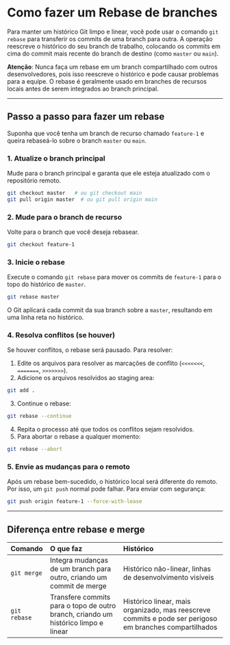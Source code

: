 # Como fazer um Rebase de branches

Para manter um histórico Git limpo e linear, você pode usar o comando `git rebase` para transferir os commits de uma branch para outra. A operação reescreve o histórico do seu branch de trabalho, colocando os commits em cima do commit mais recente do branch de destino (como `master` ou `main`).

**Atenção**: Nunca faça um rebase em um branch compartilhado com outros desenvolvedores, pois isso reescreve o histórico e pode causar problemas para a equipe. O rebase é geralmente usado em branches de recursos locais antes de serem integrados ao branch principal.

---

## Passo a passo para fazer um rebase

Suponha que você tenha um branch de recurso chamado `feature-1` e queira rebaseá-lo sobre o branch `master` ou `main`.

### 1. Atualize o branch principal

Mude para o branch principal e garanta que ele esteja atualizado com o repositório remoto.

```sh
git checkout master   # ou git checkout main
git pull origin master  # ou git pull origin main
````

### 2. Mude para o branch de recurso

Volte para o branch que você deseja rebasear.

```sh
git checkout feature-1
```

### 3. Inicie o rebase

Execute o comando `git rebase` para mover os commits de `feature-1` para o topo do histórico de `master`.

```sh
git rebase master
```

O Git aplicará cada commit da sua branch sobre a `master`, resultando em uma linha reta no histórico.

### 4. Resolva conflitos (se houver)

Se houver conflitos, o rebase será pausado. Para resolver:

1. Edite os arquivos para resolver as marcações de conflito (`<<<<<<<`, `=======`, `>>>>>>>`).
2. Adicione os arquivos resolvidos ao staging area:

```sh
git add .
```

3. Continue o rebase:

```sh
git rebase --continue
```

4. Repita o processo até que todos os conflitos sejam resolvidos.
5. Para abortar o rebase a qualquer momento:

```sh
git rebase --abort
```

### 5. Envie as mudanças para o remoto

Após um rebase bem-sucedido, o histórico local será diferente do remoto. Por isso, um `git push` normal pode falhar. Para enviar com segurança:

```sh
git push origin feature-1 --force-with-lease
```

---

## Diferença entre rebase e merge

| Comando      | O que faz                                                                          | Histórico                                                                                               |
| :----------- | :--------------------------------------------------------------------------------- | :------------------------------------------------------------------------------------------------------ |
| `git merge`  | Integra mudanças de um branch para outro, criando um commit de merge               | Histórico não-linear, linhas de desenvolvimento visíveis                                                |
| `git rebase` | Transfere commits para o topo de outro branch, criando um histórico limpo e linear | Histórico linear, mais organizado, mas reescreve commits e pode ser perigoso em branches compartilhados |

